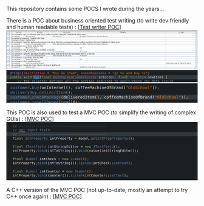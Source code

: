 
This repository contains some POCS I wrote during the years...

There is a POC about business oriented test writing (to write dev friendly and human readable tests) : [[Test writer POC](testcase-writer)]
![TC Writer](screenshots/TC_Writer.png)
![TC WriterCode1](screenshots/TC_Writer_code1.png)
![TC WriterCode2](screenshots/TC_Writer_code2.png)

This POC is also used to test a MVC POC (to simplify the writing of complex GUIs) : [[MVC POC](skylib-java)]
![Java lib](screenshots/java_lib.png)

A C++ version of the MVC POC (not up-to-date, mostly an attempt to try C++ once again) : [[MVC POC](skylib-c++)]

